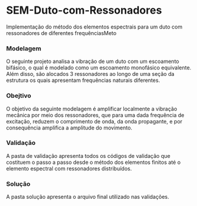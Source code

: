 # SEM-Duto-com-Ressonadores
Implementação do método dos elementos espectrais para um duto com ressonadores de diferentes frequênciasMeto

### Modelagem

O seguinte projeto analisa a vibração de um duto com um escoamento bifásico, o qual é modelado como um escoamento monofásico equivalente. Além disso, são alocados 3 ressonadores ao longo de uma seção da estrutura os quais apresentam frequências naturais diferentes.

### Obejtivo

O objetivo da seguinte modelagem é amplificar localmente a vibração mecânica por meio dos ressonadores, que para uma dada frequência de excitação, reduzem o comprimento de onda, da onda propagante, e por consequência amplifica a amplitude do movimento.

### Validação

A pasta de validação apresenta todos os códigos de validação que costituem o passo a passo desde o método dos elementos finitos até o elemento espectral com ressonadores distribuídos.

### Solução

A pasta solução apresenta o arquivo final utilizado nas validações.
